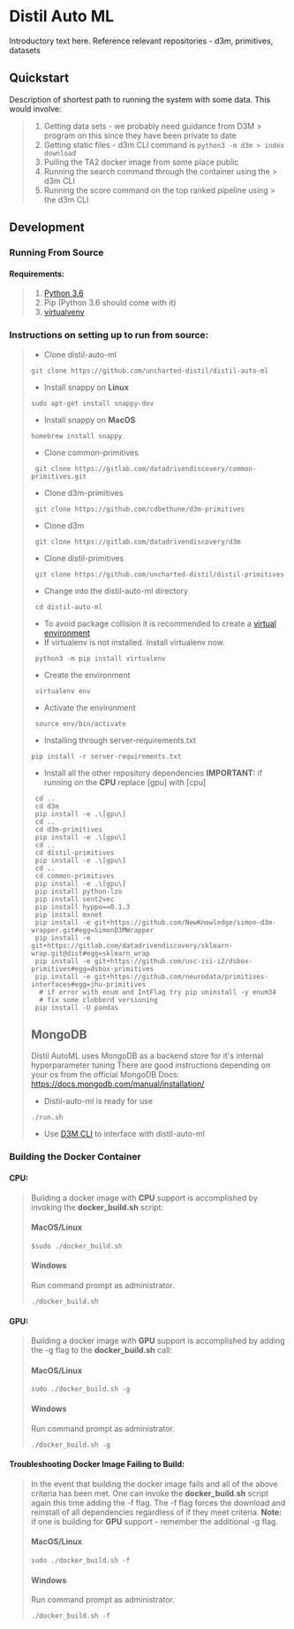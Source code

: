 # Distil Auto ML

Introductory text here. Reference relevant repositories - d3m, primitives, datasets

## Quickstart

Description of shortest path to running the system with some data. This would involve:

> 1.  Getting data sets - we probably need guidance from D3M > program on this since they have been private to date
> 2.  Getting static files - d3m CLI command is `python3 -m d3m > index download`
> 3.  Pulling the TA2 docker image from some place public
> 4.  Running the search command through the container using the > d3m CLI
> 5.  Running the score command on the top ranked pipeline using > the d3m CLI

## Development

### Running From Source

#### Requirements:

> 1. [Python 3.6](https://www.python.org/downloads/release/python-360/)
> 2. Pip (Python 3.6 should come with it)
> 3. [virtualvenv](https://pypi.org/project/virtualenv/)

### Instructions on setting up to run from source:

> - Clone distil-auto-ml
>
> ```console
> git clone https://github.com/uncharted-distil/distil-auto-ml
> ```
> - Install snappy on <b>Linux</b>
> ```console
> sudo apt-get install snappy-dev
> ```
> - Install snappy on <b>MacOS</b>
> ```console
> homebrew install snappy
> ```
> - Clone common-primitives
>
> ```console
>  git clone https://gitlab.com/datadrivendiscovery/common-primitives.git
> ```
>
> - Clone d3m-primitives
>
> ```console
>  git clone https://github.com/cdbethune/d3m-primitives
> ```
>
> - Clone d3m
>
> ```console
>  git clone https://gitlab.com/datadrivendiscovery/d3m
> ```
>
> - Clone distil-primitives
>
> ```console
>  git clone https://github.com/uncharted-distil/distil-primitives
> ```
>
> - Change into the distil-auto-ml directory
>
> ```console
>  cd distil-auto-ml
> ```
>
> - To avoid package collision it is recommended to create a [virtual environment](https://pypi.org/project/virtualenv/)
> - If virtualenv is not installed. Install virtualenv now.
>
> ```console
>  python3 -m pip install virtualenv
> ```
>
> - Create the environment
>
> ```console
>  virtualenv env
> ```
>
> - Activate the environment
>
> ```console
>  source env/bin/activate
> ```
>
> - Installing through server-requirements.txt
>
> ```console
> pip install -r server-requirements.txt
> ```
>
> - Install all the other repository dependencies <b>IMPORTANT:</b> if running on the <b>CPU</b> replace \[gpu\] with \[cpu\]
>
> ```console
>  cd ..
>  cd d3m
>  pip install -e .\[gpu\]
>  cd ..
>  cd d3m-primitives
>  pip install -e .\[gpu\]
>  cd ..
>  cd distil-primitives
>  pip install -e .\[gpu\]
>  cd ..
>  cd common-primitives
>  pip install -e .\[gpu\]
>  pip install python-lzo
>  pip install sent2vec
>  pip install hyppo==0.1.3
>  pip install mxnet
>  pip install -e git+https://github.com/NewKnowledge/simon-d3m-wrapper.git#egg=SimonD3MWrapper
>  pip install -e git+https://gitlab.com/datadrivendiscovery/sklearn-wrap.git@dist#egg=sklearn_wrap
>  pip install -e git+https://github.com/usc-isi-i2/dsbox-primitives#egg=dsbox-primitives
>  pip install -e git+https://github.com/neurodata/primitives-interfaces#egg=jhu-primitives
>   # if error with enum and IntFlag try pip uninstall -y enum34
>   # fix some clobberd versioning
>  pip install -U pandas
> ```
>
> ## MongoDB
> Distil AutoML uses MongoDB as a backend store for it's internal hyperparameter tuning
> There are good instructions depending on your os from the official MongoDB Docs: https://docs.mongodb.com/manual/installation/
>
> - Distil-auto-ml is ready for use 
>```console
> ./run.sh
>```
> - Use [D3M CLI](https://gitlab.com/datadrivendiscovery/d3m) to interface with distil-auto-ml
 
### Building the Docker Container

#### CPU:

> Building a docker image with <b>CPU</b> support is accomplished by invoking the <b>docker_build.sh</b> script:
>
> #### MacOS/Linux
>
> ```console
> $sudo ./docker_build.sh
> ```
>
> #### Windows
>
> Run command prompt as administrator.
>
> ```console
> ./docker_build.sh
> ```

#### GPU:

> Building a docker image with <b>GPU</b> support is accomplished by adding the -g flag to the <b>docker_build.sh</b> call:
>
> #### MacOS/Linux
>
> ```console
> sudo ./docker_build.sh -g
> ```
>
> #### Windows
>
> Run command prompt as administrator.
>
> ```console
> ./docker_build.sh -g
> ```

#### Troubleshooting Docker Image Failing to Build:

> In the event that building the docker image fails and all of the above criteria has been met. One can invoke the <b>docker_build.sh</b> script again this time adding the -f flag. The -f flag forces the download and reinstall of all dependencies regardless of if they meet criteria. <b>Note:</b> if one is building for <b>GPU</b> support - remember the additional -g flag.
>
> #### MacOS/Linux
>
> ```console
> sudo ./docker_build.sh -f
> ```
>
> #### Windows
>
> Run command prompt as administrator.
>
> ```console
> ./docker_build.sh -f
> ```
